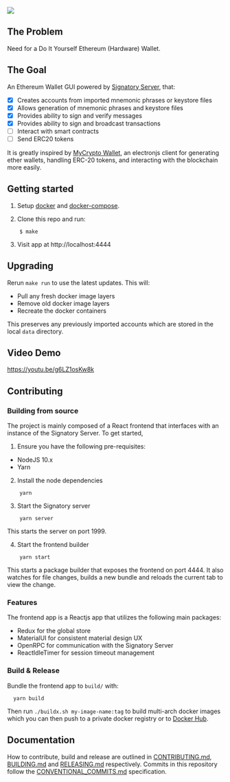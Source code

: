 ![](https://siasky.net/PAMGM9PeehQQWOYCCC7B8ux2go5FgiMIu0gxvSO-0v770A)

## The Problem

Need for a Do It Yourself Ethereum (Hardware) Wallet.

## The Goal

An Ethereum Wallet GUI powered by [Signatory Server](https://signatory.dev), that:

- [x] Creates accounts from imported mnemonic phrases or keystore files
- [x] Allows generation of mnemonic phrases and keystore files
- [x] Provides ability to sign and verify messages
- [x] Provides ability to sign and broadcast transactions
- [ ] Interact with smart contracts
- [ ] Send ERC20 tokens

It is greatly inspired by [MyCrypto Wallet](https://github.com/MyCryptoHQ/MyCrypto), an electronjs client for generating ether wallets, handling ERC-20 tokens, and interacting with the blockchain more easily.

## Getting started

1. Setup [docker](https://www.docker.com/) and [docker-compose](https://docs.docker.com/compose/install/).

2. Clone this repo and run:

```
    $ make
```

3. Visit app at http://localhost:4444

## Upgrading

Rerun `make run` to use the latest updates. This will:

- Pull any fresh docker image layers
- Remove old docker image layers
- Recreate the docker containers

This preserves any previously imported accounts which are stored in the local `data` directory.

## Video Demo

https://youtu.be/g6LZ1osKw8k

## Contributing

### Building from source

The project is mainly composed of a React frontend that interfaces with an instance of the Signatory Server. To get started,

1. Ensure you have the following pre-requisites:

- NodeJS 10.x
- Yarn

2. Install the node dependencies

```
    yarn
```

3. Start the Signatory server

```
    yarn server
```

This starts the server on port 1999.

4. Start the frontend builder

```
    yarn start
```

This starts a package builder that exposes the frontend on port 4444. It also watches for file changes, builds a new bundle and reloads the current tab to view the change.

### Features

The frontend app is a Reactjs app that utilizes the following main packages:

- Redux for the global store
- MaterialUI for consistent material design UX
- OpenRPC for communication with the Signatory Server
- ReactIdleTimer for session timeout management

### Build & Release

Bundle the frontend app to `build/` with:

```
  yarn build
```

Then run `./buildx.sh my-image-name:tag` to build multi-arch docker images which you can then push to a private docker registry or to [Docker Hub](https://hub.docker.com/).

## Documentation

How to contribute, build and release are outlined in [CONTRIBUTING.md](CONTRIBUTING.md), [BUILDING.md](BUILDING.md) and [RELEASING.md](RELEASING.md) respectively. Commits in this repository follow the [CONVENTIONAL_COMMITS.md](CONVENTIONAL_COMMITS.md) specification.
